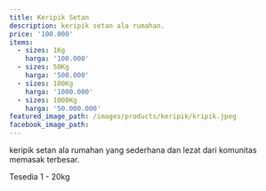 ```yaml
---
title: Keripik Setan
description: keripik setan ala rumahan.
price: '100.000'
items:
  - sizes: 1Kg
    harga: '100.000'
  - sizes: 50Kg
    harga: '500.000'
  - sizes: 100Kg
    harga: '1000.000'
  - sizes: 1000Kg
    harga: '50.000.000'
featured_image_path: /images/products/keripik/kripik.jpeg
facebook_image_path:
---
```


keripik setan ala rumahan yang sederhana dan lezat dari komunitas memasak terbesar.

Tesedia 1 - 20kg
